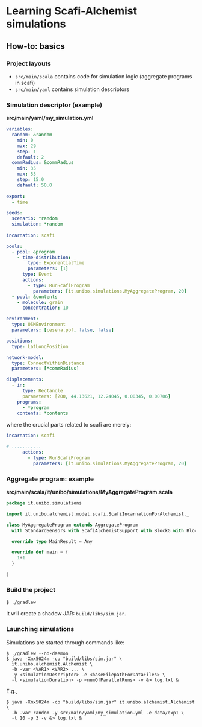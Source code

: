 # Learning Scafi-Alchemist simulations

## How-to: basics

### Project layouts

- `src/main/scala` contains code for simulation logic (aggregate programs in scafi)
- `src/main/yaml` contains simulation descriptors

### Simulation descriptor (example)

**src/main/yaml/my_simulation.yml**

```yaml
variables:
  random: &random
    min: 0
    max: 29
    step: 1
    default: 2
  commRadius: &commRadius
    min: 35
    max: 55
    step: 15.0
    default: 50.0
              
export:
  - time

seeds:
  scenario: *random
  simulation: *random
  
incarnation: scafi

pools:
  - pool: &program
    - time-distribution:
        type: ExponentialTime
        parameters: [1]
      type: Event
      actions:
        - type: RunScafiProgram
          parameters: [it.unibo.simulations.MyAggregateProgram, 20]
  - pool: &contents
    - molecule: grain
      concentration: 10

environment:
  type: OSMEnvironment
  parameters: [cesena.pbf, false, false]

positions:
  type: LatLongPosition

network-model:
  type: ConnectWithinDistance
  parameters: [*commRadius]

displacements:
  - in:
      type: Rectangle
      parameters: [200, 44.13621, 12.24045, 0.00345, 0.00706]
    programs:
      - *program
    contents: *contents
```

where the crucial parts related to scafi are merely:

```yaml
incarnation: scafi

# ...........
      actions:
        - type: RunScafiProgram
          parameters: [it.unibo.simulations.MyAggregateProgram, 20]
```

### Aggregate program: example

**src/main/scala/it/unibo/simulations/MyAggregateProgram.scala**

```scala
package it.unibo.simulations

import it.unibo.alchemist.model.scafi.ScafiIncarnationForAlchemist._

class MyAggregateProgram extends AggregateProgram
  with StandardSensors with ScafiAlchemistSupport with BlockG with BlockC with BlockS with FieldUtils {

  override type MainResult = Any

  override def main = {
    1+1
  }

}
```

### Build the project

```commandline
$ ./gradlew
```

It will create a shadow JAR: `build/libs/sim.jar`.

### Launching simulations

Simulations are started through commands like:

```commandline
$ ./gradlew --no-daemon
$ java -Xmx5024m -cp "build/libs/sim.jar" \
  it.unibo.alchemist.Alchemist \
  -b -var <VAR1> <VAR2> ... \
  -y <simulationDescriptor> -e <baseFilepathForDataFiles> \
  -t <simulationDuration> -p <numOfParallelRuns> -v &> log.txt &
```

E.g.,
```commandline
$ java -Xmx5024m -cp "build/libs/sim.jar" it.unibo.alchemist.Alchemist \
  -b -var random -y src/main/yaml/my_simulation.yml -e data/exp1 \
  -t 10 -p 3 -v &> log.txt &
```